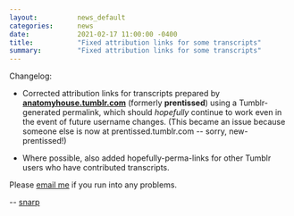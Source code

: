 ```yaml
---
layout:          news_default
categories:      news
date:            2021-02-17 11:00:00 -0400
title:           "Fixed attribution links for some transcripts"
summary:         "Fixed attribution links for some transcripts"
---
```


Changelog:

* Corrected attribution links for transcripts prepared by __[anatomyhouse.tumblr.com](https://tmblr.co/molYyThmmvtsZ5OBctA3hnQ)__ (formerly __prentissed__) using a Tumblr-generated permalink, which should *hopefully* continue to work even in the event of future username changes. (This became an issue because someone else is now at prentissed.tumblr.com -- sorry, new-prentissed!)

* Where possible, also added hopefully-perma-links for other Tumblr users who have contributed transcripts.

Please [email me](mailto:snarp@snarp.work) if you run into any problems.

-- [snarp](http://snarp.tumblr.com/)